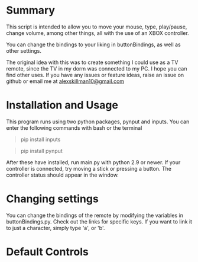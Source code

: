 # Summary
This script is intended to allow you to move your mouse, type, play/pause, 
change volume, among other things, all with the use of an XBOX controller.

You can change the bindings to your liking in buttonBindings, as well as other settings.

The original idea with this was to create something I could use as a TV remote,
since the TV in my dorm was connected to my PC. I hope you can find other uses.
If you have any issues or feature ideas, raise an issue on github or email me at
alexskillman10@gmail.com

# Installation and Usage

This program runs using two python packages, pynput and inputs.
You can enter the following commands with bash or the terminal 

>pip install inputs

>pip install pynput

After these have installed, run main.py with python 2.9 or newer.
If your controller is connected, try moving a stick or pressing a button.
The controller status should appear in the window.

# Changing settings

You can change the bindings of the remote by modifying the variables in buttonBindings.py.
Check out the links for specific keys. If you want to link it to just a character,
simply type 'a', or 'b'. 

# Default Controls

